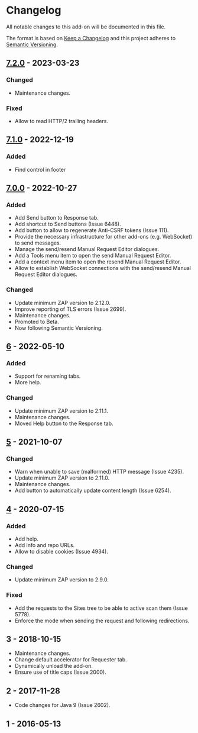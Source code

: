 # Changelog
All notable changes to this add-on will be documented in this file.

The format is based on [Keep a Changelog](https://keepachangelog.com/en/1.0.0/)
and this project adheres to [Semantic Versioning](https://semver.org/spec/v2.0.0.html).

## [7.2.0] - 2023-03-23
### Changed
- Maintenance changes.

### Fixed
- Allow to read HTTP/2 trailing headers.

## [7.1.0] - 2022-12-19
### Added
- Find control in footer

## [7.0.0] - 2022-10-27
### Added
- Add Send button to Response tab.
- Add shortcut to Send buttons (Issue 6448).
- Add button to allow to regenerate Anti-CSRF tokens (Issue 111).
- Provide the necessary infrastructure for other add-ons (e.g. WebSocket) to send messages.
- Manage the send/resend Manual Request Editor dialogues.
- Add a Tools menu item to open the send Manual Request Editor.
- Add a context menu item to open the resend Manual Request Editor.
- Allow to establish WebSocket connections with the send/resend Manual Request Editor dialogues.

### Changed
- Update minimum ZAP version to 2.12.0.
- Improve reporting of TLS errors (Issue 2699).
- Maintenance changes.
- Promoted to Beta.
- Now following Semantic Versioning.

## [6] - 2022-05-10
### Added
- Support for renaming tabs.
- More help.

### Changed
- Update minimum ZAP version to 2.11.1.
- Maintenance changes.
- Moved Help button to the Response tab.

## [5] - 2021-10-07
### Changed
- Warn when unable to save (malformed) HTTP message (Issue 4235).
- Update minimum ZAP version to 2.11.0.
- Maintenance changes.
- Add button to automatically update content length (Issue 6254).

## [4] - 2020-07-15
### Added
- Add help.
- Add info and repo URLs.
- Allow to disable cookies (Issue 4934).

### Changed
- Update minimum ZAP version to 2.9.0.

### Fixed
- Add the requests to the Sites tree to be able to active scan them (Issue 5778).
- Enforce the mode when sending the request and following redirections.

## 3 - 2018-10-15

- Maintenance changes.
- Change default accelerator for Requester tab.
- Dynamically unload the add-on.
- Ensure use of title caps (Issue 2000).

## 2 - 2017-11-28

- Code changes for Java 9 (Issue 2602).

## 1 - 2016-05-13



[7.2.0]: https://github.com/zaproxy/zap-extensions/releases/requester-v7.2.0
[7.1.0]: https://github.com/zaproxy/zap-extensions/releases/requester-v7.1.0
[7.0.0]: https://github.com/zaproxy/zap-extensions/releases/requester-v7.0.0
[6]: https://github.com/zaproxy/zap-extensions/releases/requester-v6
[5]: https://github.com/zaproxy/zap-extensions/releases/requester-v5
[4]: https://github.com/zaproxy/zap-extensions/releases/requester-v4
